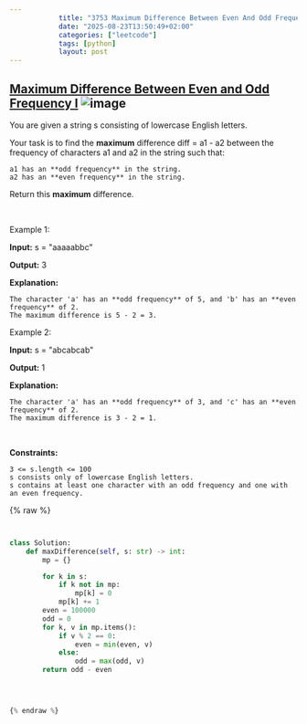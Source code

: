 ```yaml
---
            title: "3753 Maximum Difference Between Even And Odd Frequency I"
            date: "2025-08-23T13:50:49+02:00"
            categories: ["leetcode"]
            tags: [python]
            layout: post
---
```

            
## [Maximum Difference Between Even and Odd Frequency I](https://leetcode.com/problems/maximum-difference-between-even-and-odd-frequency-i) ![image](https://img.shields.io/badge/Difficulty-Easy-brightgreen)

You are given a string s consisting of lowercase English letters. 

Your task is to find the **maximum** difference diff = a1 - a2 between the frequency of characters a1 and a2 in the string such that:

	a1 has an **odd frequency** in the string.
	a2 has an **even frequency** in the string.

Return this **maximum** difference.

 

Example 1:

**Input:** s = "aaaaabbc"

**Output:** 3

**Explanation:**

	The character 'a' has an **odd frequency** of 5, and 'b' has an **even frequency** of 2.
	The maximum difference is 5 - 2 = 3.

Example 2:

**Input:** s = "abcabcab"

**Output:** 1

**Explanation:**

	The character 'a' has an **odd frequency** of 3, and 'c' has an **even frequency** of 2.
	The maximum difference is 3 - 2 = 1.

 

**Constraints:**

	3 <= s.length <= 100
	s consists only of lowercase English letters.
	s contains at least one character with an odd frequency and one with an even frequency.

{% raw %}


```python


class Solution:
    def maxDifference(self, s: str) -> int:
        mp = {}

        for k in s:
            if k not in mp:
                mp[k] = 0
            mp[k] += 1
        even = 100000
        odd = 0
        for k, v in mp.items():
            if v % 2 == 0:
                even = min(even, v)
            else:
                odd = max(odd, v)
        return odd - even

        


{% endraw %}
```
